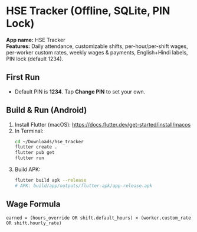 # HSE Tracker (Offline, SQLite, PIN Lock)

**App name:** HSE Tracker  
**Features:** Daily attendance, customizable shifts, per-hour/per-shift wages, per-worker custom rates, weekly wages & payments, English+Hindi labels, PIN lock (default 1234).

## First Run
- Default PIN is **1234**. Tap **Change PIN** to set your own.

## Build & Run (Android)
1. Install Flutter (macOS): https://docs.flutter.dev/get-started/install/macos
2. In Terminal:
   ```bash
   cd ~/Downloads/hse_tracker
   flutter create .
   flutter pub get
   flutter run
   ```
3. Build APK:
   ```bash
   flutter build apk --release
   # APK: build/app/outputs/flutter-apk/app-release.apk
   ```

## Wage Formula
`earned = (hours_override OR shift.default_hours) × (worker.custom_rate OR shift.hourly_rate)`
